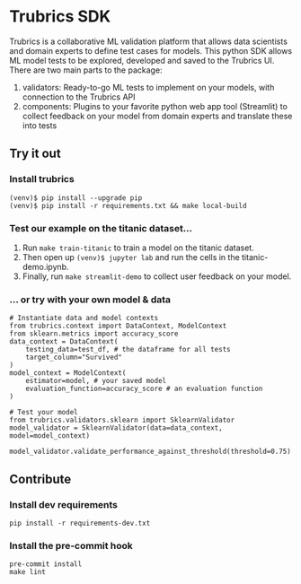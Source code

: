 # Trubrics SDK

Trubrics is a collaborative ML validation platform that allows data scientists and domain experts to define test cases for models. This python SDK allows ML model tests to be explored, developed and saved to the Trubrics UI. There are two main parts to the package:
1. validators: Ready-to-go ML tests to implement on your models, with connection to the Trubrics API
2. components: Plugins to your favorite python web app tool (Streamlit) to collect feedback on your model from domain experts and translate these into tests

## Try it out
### Install trubrics
```
(venv)$ pip install --upgrade pip
(venv)$ pip install -r requirements.txt && make local-build
```
### Test our example on the titanic dataset...
1. Run `make train-titanic` to train a model on the titanic dataset.
2. Then open up `(venv)$ jupyter lab` and run the cells in the titanic-demo.ipynb.
3. Finally, run `make streamlit-demo` to collect user feedback on your model.

### ... or try with your own model & data
```
# Instantiate data and model contexts
from trubrics.context import DataContext, ModelContext
from sklearn.metrics import accuracy_score
data_context = DataContext(
    testing_data=test_df, # the dataframe for all tests
    target_column="Survived"
)
model_context = ModelContext(
    estimator=model, # your saved model
    evaluation_function=accuracy_score # an evaluation function
)

# Test your model
from trubrics.validators.sklearn import SklearnValidator
model_validator = SklearnValidator(data=data_context, model=model_context)

model_validator.validate_performance_against_threshold(threshold=0.75)
```

## Contribute
### Install dev requirements
```
pip install -r requirements-dev.txt
```
### Install the pre-commit hook
```
pre-commit install
make lint
```
